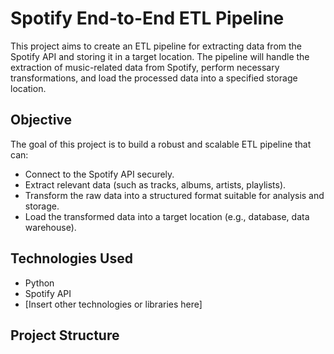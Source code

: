 # Spotify End-to-End ETL Pipeline

This project aims to create an ETL pipeline for extracting data from the Spotify API and storing it in a target location. The pipeline will handle the extraction of music-related data from Spotify, perform necessary transformations, and load the processed data into a specified storage location.

## Objective

The goal of this project is to build a robust and scalable ETL pipeline that can:

- Connect to the Spotify API securely.
- Extract relevant data (such as tracks, albums, artists, playlists).
- Transform the raw data into a structured format suitable for analysis and storage.
- Load the transformed data into a target location (e.g., database, data warehouse).

## Technologies Used

- Python
- Spotify API
- [Insert other technologies or libraries here]

## Project Structure